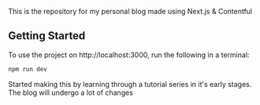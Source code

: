 This is the repository for my personal blog made using Next.js & Contentful
## Getting Started

To use the project on http://localhost:3000, run the following in a terminal:

```bash
npm run dev
```


Started making this by learning through a tutorial series in it's early stages. The blog will undergo a lot of changes